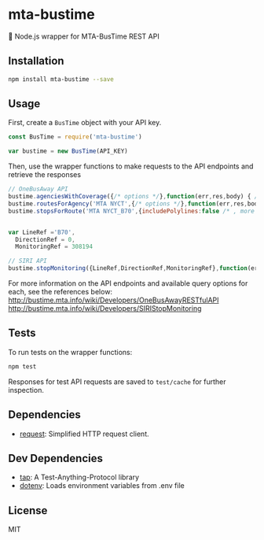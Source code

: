 # mta-bustime

🚌 Node.js wrapper for MTA-BusTime REST API

## Installation

```sh
npm install mta-bustime --save
```

## Usage
First, create a `BusTime` object with your API key.
```javascript
const BusTime = require('mta-bustime')

var bustime = new BusTime(API_KEY)
```

Then, use the wrapper functions to make requests to the API endpoints and retrieve the responses
```javascript
// OneBusAway API
bustime.agenciesWithCoverage({/* options */},function(err,res,body) { /* do something with response */ })
bustime.routesForAgency('MTA NYCT',{/* options */},function(err,res,body) { /* do something with response */ })
bustime.stopsForRoute('MTA NYCT_B70',{includePolylines:false /* , more options */ },function(err,res,body) { /* do something with response */ })


var LineRef ='B70',
  DirectionRef = 0,
  MonitoringRef = 308194

// SIRI API
bustime.stopMonitoring({LineRef,DirectionRef,MonitoringRef},function(err,res,body) { /* do something with response */ })

```

For more information on the API endpoints and available query options for each, see the references below:
http://bustime.mta.info/wiki/Developers/OneBusAwayRESTfulAPI
http://bustime.mta.info/wiki/Developers/SIRIStopMonitoring


## Tests
To run tests on the wrapper functions:

```sh
npm test
```

Responses for test API requests are saved to `test/cache` for further inspection.

## Dependencies

- [request](https://github.com/request/request): Simplified HTTP request client.

## Dev Dependencies

- [tap](https://github.com/tapjs/node-tap): A Test-Anything-Protocol library
- [dotenv](https://github.com/motdotla/dotenv): Loads environment variables from .env file


## License

MIT

